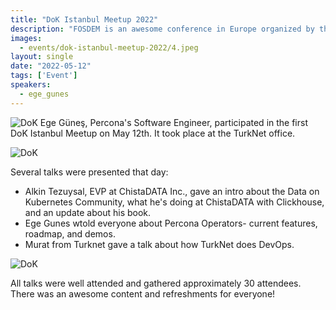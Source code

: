 ```yaml
---
title: "DoK Istanbul Meetup 2022"
description: "FOSDEM is an awesome conference in Europe organized by the community for the community. Percona experts actively participated in it this year."
images:
  - events/dok-istanbul-meetup-2022/4.jpeg
layout: single
date: "2022-05-12"
tags: ['Event']
speakers:
  - ege_gunes
---
```


![DoK](/events/dok-istanbul-meetup-2022/5.png)
Ege Güneş, Percona's Software Engineer, participated in the first DoK Istanbul Meetup on May 12th. It took place at the TurkNet office. 

![DoK](/events/dok-istanbul-meetup-2022/1.png)

Several talks were presented that day:

* Alkin Tezuysal, EVP at ChistaDATA Inc., gave an intro about the Data on Kubernetes Community, what he's doing at ChistaDATA with Clickhouse, and an update about his book.
* Ege Gunes wtold everyone about Percona Operators- current features, roadmap, and demos.
* Murat from Turknet gave a talk about how TurkNet does DevOps.

![DoK](/events/dok-istanbul-meetup-2022/3.png)

All talks were well attended and gathered approximately 30 attendees. There was an awesome content and refreshments for everyone! 